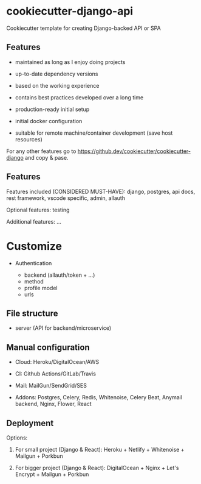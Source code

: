# cookiecutter-django-api

Cookiecutter template for creating Django-backed API or SPA

## Features

- maintained as long as I enjoy doing projects

- up-to-date dependency versions

- based on the working experience

- contains best practices developed over a long time

- production-ready initial setup

- initial docker configuration

- suitable for remote machine/container development (save host resources)

For any other features go to https://github.dev/cookiecutter/cookiecutter-django
and copy & pase.

## Features

Features included (CONSIDERED MUST-HAVE): django, postgres, api docs, rest
framework, vscode specific, admin, allauth

Optional features: testing

Additional features: ...

# Customize

- Authentication

  - backend (allauth/token + ...)
  - method
  - profile model
  - urls

## File structure

- server (API for backend/microservice)

## Manual configuration

- Cloud: Heroku/DigitalOcean/AWS

- CI: Github Actions/GitLab/Travis

- Mail: MailGun/SendGrid/SES

- Addons: Postgres, Celery, Redis, Whitenoise, Celery Beat, Anymail backend,
  Nginx, Flower, React

## Deployment

Options:

1. For small project (Django & React): Heroku + Netlify + Whitenoise + Mailgun +
   Porkbun

2. For bigger project (Django & React): DigitalOcean + Nginx + Let's Encrypt +
   Mailgun + Porkbun

